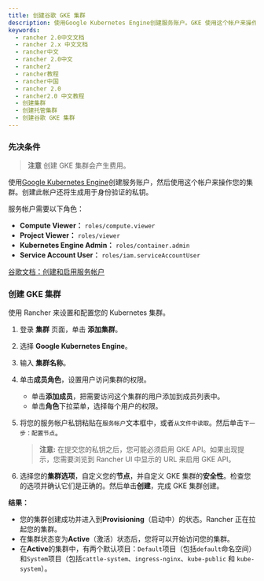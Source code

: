 ```yaml
---
title: 创建谷歌 GKE 集群
description: 使用Google Kubernetes Engine创建服务账户。GKE 使用这个帐户来操作您的集群。创建此帐户还将生成用于身份验证的私钥。
keywords:
  - rancher 2.0中文文档
  - rancher 2.x 中文文档
  - rancher中文
  - rancher 2.0中文
  - rancher2
  - rancher教程
  - rancher中国
  - rancher 2.0
  - rancher2.0 中文教程
  - 创建集群
  - 创建托管集群
  - 创建谷歌 GKE 集群
---
```


### 先决条件

> **注意**
> 创建 GKE 集群会产生费用。

使用[Google Kubernetes Engine](https://console.cloud.google.com/projectselector/iam-admin/serviceaccounts)创建服务账户，然后使用这个帐户来操作您的集群。创建此帐户还将生成用于身份验证的私钥。

服务帐户需要以下角色：

- **Compute Viewer：** `roles/compute.viewer`
- **Project Viewer：** `roles/viewer`
- **Kubernetes Engine Admin：** `roles/container.admin`
- **Service Account User：** `roles/iam.serviceAccountUser`

[谷歌文档：创建和启用服务帐户](https://cloud.google.com/compute/docs/access/create-enable-service-accounts-for-instances)

### 创建 GKE 集群

使用 Rancher 来设置和配置您的 Kubernetes 集群。

1. 登录 **集群** 页面，单击 **添加集群**。

2. 选择 **Google Kubernetes Engine**。

3. 输入 **集群名称**。

4. 单击**成员角色**，设置用户访问集群的权限。

   - 单击**添加成员**，把需要访问这个集群的用户添加到成员列表中。
   - 单击**角色**下拉菜单，选择每个用户的权限。

5. 将您的服务帐户私钥粘贴在`服务帐户`文本框中，或者`从文件中读取`。然后单击`下一步：配置节点`。

   > **注意:** 在提交您的私钥之后，您可能必须启用 GKE API。如果出现提示，您需要浏览到 Rancher UI 中显示的 URL 来启用 GKE API。

6. 选择您的**集群选项**，自定义您的**节点**，并自定义 GKE 集群的**安全性**。检查您的选项并确认它们是正确的。然后单击**创建**，完成 GKE 集群创建。

**结果：**

- 您的集群创建成功并进入到**Provisioning**（启动中）的状态。Rancher 正在拉起您的集群。
- 在集群状态变为**Active**（激活）状态后，您将可以开始访问您的集群。
- 在**Active**的集群中，有两个默认项目：`Default`项目（包括`default`命名空间）和`System`项目（包括`cattle-system`、`ingress-nginx`、`kube-public` 和 `kube-system`）。
